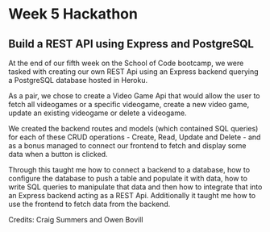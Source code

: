 # Week 5 Hackathon

## Build a REST API using Express and PostgreSQL

At the end of our fifth week on the School of Code bootcamp, we were tasked with creating our own REST Api using an Express backend querying a PostgreSQL database hosted in Heroku.

As a pair, we chose to create a Video Game Api that would allow the user to fetch all videogames or a specific videogame, create a new video game, update an existing videogame or delete a videogame.

We created the backend routes and models (which contained SQL queries) for each of these CRUD operations - Create, Read, Update and Delete - and as a bonus managed to connect our frontend to fetch and display some data when a button is clicked.

Through this taught me how to connect a backend to a database, how to configure the database to push a table and populate it with data, how to write SQL queries to manipulate that data and then how to integrate that into an Express backend acting as a REST Api. Additionally it taught me how to use the frontend to fetch data from the backend.

Credits: Craig Summers and Owen Bovill
